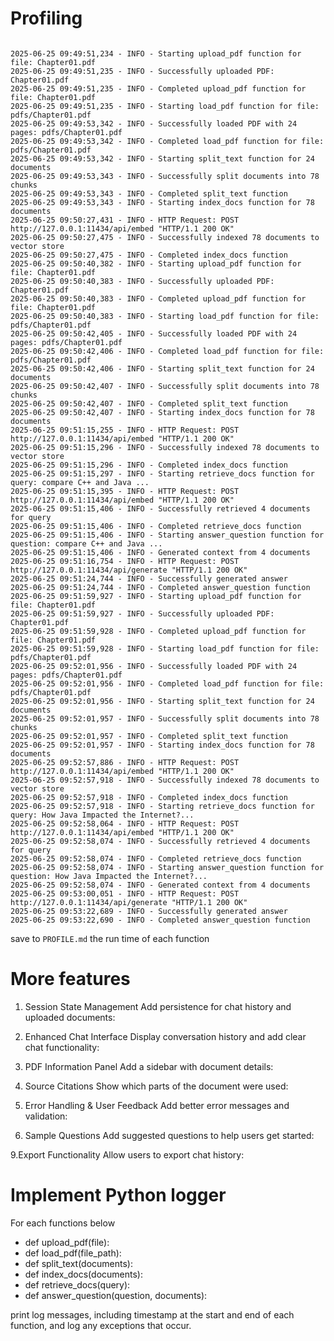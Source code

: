 # Profiling

```
            
2025-06-25 09:49:51,234 - INFO - Starting upload_pdf function for file: Chapter01.pdf
2025-06-25 09:49:51,235 - INFO - Successfully uploaded PDF: Chapter01.pdf
2025-06-25 09:49:51,235 - INFO - Completed upload_pdf function for file: Chapter01.pdf
2025-06-25 09:49:51,235 - INFO - Starting load_pdf function for file: pdfs/Chapter01.pdf
2025-06-25 09:49:53,342 - INFO - Successfully loaded PDF with 24 pages: pdfs/Chapter01.pdf
2025-06-25 09:49:53,342 - INFO - Completed load_pdf function for file: pdfs/Chapter01.pdf
2025-06-25 09:49:53,342 - INFO - Starting split_text function for 24 documents
2025-06-25 09:49:53,343 - INFO - Successfully split documents into 78 chunks
2025-06-25 09:49:53,343 - INFO - Completed split_text function
2025-06-25 09:49:53,343 - INFO - Starting index_docs function for 78 documents
2025-06-25 09:50:27,431 - INFO - HTTP Request: POST http://127.0.0.1:11434/api/embed "HTTP/1.1 200 OK"
2025-06-25 09:50:27,475 - INFO - Successfully indexed 78 documents to vector store
2025-06-25 09:50:27,475 - INFO - Completed index_docs function
2025-06-25 09:50:40,382 - INFO - Starting upload_pdf function for file: Chapter01.pdf
2025-06-25 09:50:40,383 - INFO - Successfully uploaded PDF: Chapter01.pdf
2025-06-25 09:50:40,383 - INFO - Completed upload_pdf function for file: Chapter01.pdf
2025-06-25 09:50:40,383 - INFO - Starting load_pdf function for file: pdfs/Chapter01.pdf
2025-06-25 09:50:42,405 - INFO - Successfully loaded PDF with 24 pages: pdfs/Chapter01.pdf
2025-06-25 09:50:42,406 - INFO - Completed load_pdf function for file: pdfs/Chapter01.pdf
2025-06-25 09:50:42,406 - INFO - Starting split_text function for 24 documents
2025-06-25 09:50:42,407 - INFO - Successfully split documents into 78 chunks
2025-06-25 09:50:42,407 - INFO - Completed split_text function
2025-06-25 09:50:42,407 - INFO - Starting index_docs function for 78 documents
2025-06-25 09:51:15,255 - INFO - HTTP Request: POST http://127.0.0.1:11434/api/embed "HTTP/1.1 200 OK"
2025-06-25 09:51:15,296 - INFO - Successfully indexed 78 documents to vector store
2025-06-25 09:51:15,296 - INFO - Completed index_docs function
2025-06-25 09:51:15,297 - INFO - Starting retrieve_docs function for query: compare C++ and Java ...
2025-06-25 09:51:15,395 - INFO - HTTP Request: POST http://127.0.0.1:11434/api/embed "HTTP/1.1 200 OK"
2025-06-25 09:51:15,406 - INFO - Successfully retrieved 4 documents for query
2025-06-25 09:51:15,406 - INFO - Completed retrieve_docs function
2025-06-25 09:51:15,406 - INFO - Starting answer_question function for question: compare C++ and Java ...
2025-06-25 09:51:15,406 - INFO - Generated context from 4 documents
2025-06-25 09:51:16,754 - INFO - HTTP Request: POST http://127.0.0.1:11434/api/generate "HTTP/1.1 200 OK"
2025-06-25 09:51:24,744 - INFO - Successfully generated answer
2025-06-25 09:51:24,744 - INFO - Completed answer_question function
2025-06-25 09:51:59,927 - INFO - Starting upload_pdf function for file: Chapter01.pdf
2025-06-25 09:51:59,927 - INFO - Successfully uploaded PDF: Chapter01.pdf
2025-06-25 09:51:59,928 - INFO - Completed upload_pdf function for file: Chapter01.pdf
2025-06-25 09:51:59,928 - INFO - Starting load_pdf function for file: pdfs/Chapter01.pdf
2025-06-25 09:52:01,956 - INFO - Successfully loaded PDF with 24 pages: pdfs/Chapter01.pdf
2025-06-25 09:52:01,956 - INFO - Completed load_pdf function for file: pdfs/Chapter01.pdf
2025-06-25 09:52:01,956 - INFO - Starting split_text function for 24 documents
2025-06-25 09:52:01,957 - INFO - Successfully split documents into 78 chunks
2025-06-25 09:52:01,957 - INFO - Completed split_text function
2025-06-25 09:52:01,957 - INFO - Starting index_docs function for 78 documents
2025-06-25 09:52:57,886 - INFO - HTTP Request: POST http://127.0.0.1:11434/api/embed "HTTP/1.1 200 OK"
2025-06-25 09:52:57,918 - INFO - Successfully indexed 78 documents to vector store
2025-06-25 09:52:57,918 - INFO - Completed index_docs function
2025-06-25 09:52:57,918 - INFO - Starting retrieve_docs function for query: How Java Impacted the Internet?...
2025-06-25 09:52:58,064 - INFO - HTTP Request: POST http://127.0.0.1:11434/api/embed "HTTP/1.1 200 OK"
2025-06-25 09:52:58,074 - INFO - Successfully retrieved 4 documents for query
2025-06-25 09:52:58,074 - INFO - Completed retrieve_docs function
2025-06-25 09:52:58,074 - INFO - Starting answer_question function for question: How Java Impacted the Internet?...
2025-06-25 09:52:58,074 - INFO - Generated context from 4 documents
2025-06-25 09:53:00,051 - INFO - HTTP Request: POST http://127.0.0.1:11434/api/generate "HTTP/1.1 200 OK"
2025-06-25 09:53:22,689 - INFO - Successfully generated answer
2025-06-25 09:53:22,690 - INFO - Completed answer_question function

```

save to `PROFILE.md` the run time of each function

# More features 

1. Session State Management
Add persistence for chat history and uploaded documents:

2. Enhanced Chat Interface
Display conversation history and add clear chat functionality:

3. PDF Information Panel
Add a sidebar with document details:

4. Source Citations
Show which parts of the document were used:

7. Error Handling & User Feedback Add better error messages and validation:

8. Sample Questions
Add suggested questions to help users get started:

9.Export Functionality Allow users to export chat history:

# Implement Python logger

For each functions below 
- def upload_pdf(file):
- def load_pdf(file_path):
- def split_text(documents):
- def index_docs(documents):
- def retrieve_docs(query):
- def answer_question(question, documents):

print log messages, including timestamp at the start and end of each function, and log any exceptions that occur.


